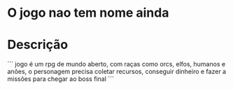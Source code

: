 # O jogo nao tem nome ainda

# Descrição
´´´
jogo é um rpg de mundo aberto, com raças como orcs, elfos, humanos e anões, o personagem precisa coletar recursos, conseguir dinheiro e fazer a missões para chegar ao boss final
 ´´´
